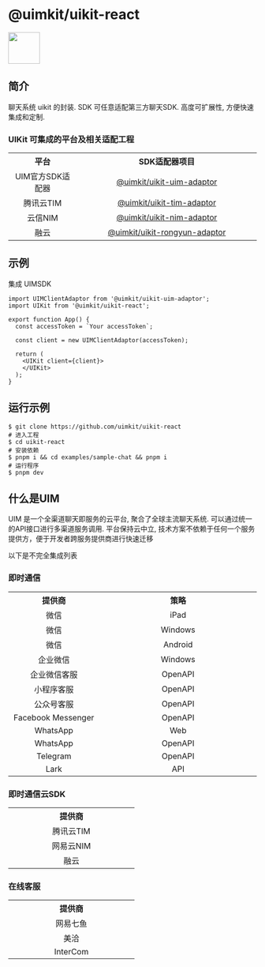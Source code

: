 # @uimkit/uikit-react

<img style="width:64px" src="https://mgmt.uimkit.chat/media/img/avatar.png"/>

## 简介
聊天系统 uikit 的封装. SDK 可任意适配第三方聊天SDK.
高度可扩展性, 方便快速集成和定制.


### UIKit 可集成的平台及相关适配工程
<table>
  <tr>
    <th width="180px" style="text-align:center">平台</th>
    <th width="500px" style="text-align:center">SDK适配器项目</th>
  </tr>
  <tr>
    <td style="text-align:center">UIM官方SDK适配器</td>
    <td style="text-align:center"><a href="">@uimkit/uikit-uim-adaptor</a></td>
  </tr>
  <tr>
    <td style="text-align:center">腾讯云TIM</td>
    <td style="text-align:center"><a href="#">@uimkit/uikit-tim-adaptor</a></td>
  </tr>
  <tr>
    <td style="text-align:center">云信NIM</td>
    <td style="text-align:center"><a href="#">@uimkit/uikit-nim-adaptor</a></td>
  </tr>
  <tr>
    <td style="text-align:center">融云</td>
    <td style="text-align:center"><a href="#">@uimkit/uikit-rongyun-adaptor</a></td>
  </tr>
</table>



## 示例
集成 UIMSDK

```tsx
import UIMClientAdaptor from '@uimkit/uikit-uim-adaptor';
import UIKit from '@uimkit/uikit-react';

export function App() {
  const accessToken = `Your accessToken`;

  const client = new UIMClientAdaptor(accessToken);
  
  return (
    <UIKit client={client}>
    </UIKit>
  );
}
```




## 运行示例
```
$ git clone https://github.com/uimkit/uikit-react
# 进入工程
$ cd uikit-react
# 安装依赖
$ pnpm i && cd examples/sample-chat && pnpm i
# 运行程序
$ pnpm dev
```


## 什么是UIM
UIM 是一个全渠道聊天即服务的云平台, 聚合了全球主流聊天系统. 可以通过统一的API接口进行多渠道服务调用.
平台保持云中立, 技术方案不依赖于任何一个服务提供方，便于开发者跨服务提供商进行快速迁移

以下是不完全集成列表
### 即时通信
<table>
  <tr>
    <th width="240px" style="text-align:center">提供商</th>
    <th width="500px" style="text-align:center">策略</th>
  </tr>
  <tr>
    <td style="text-align:center">微信</td>
    <td style="text-align:center">iPad</td>
  </tr>
  <tr>
    <td style="text-align:center">微信</td>
    <td style="text-align:center">Windows</td>
  </tr>
  <tr>
    <td style="text-align:center">微信</td>
    <td style="text-align:center">Android</td>
  </tr>
  <tr>
    <td style="text-align:center">企业微信</td>
    <td style="text-align:center">Windows</td>
  </tr>
  <tr>
    <td style="text-align:center">企业微信客服</td>
    <td style="text-align:center">OpenAPI</td>
  </tr>
  <tr>
    <td style="text-align:center">小程序客服</td>
    <td style="text-align:center">OpenAPI</td>
  </tr>
  <tr>
    <td style="text-align:center">公众号客服</td>
    <td style="text-align:center">OpenAPI</td>
  </tr>
  <tr>
    <td style="text-align:center">Facebook Messenger</td>
    <td style="text-align:center">OpenAPI</td>
  </tr>
  <tr>
    <td style="text-align:center">WhatsApp</td>
    <td style="text-align:center">Web</td>
  </tr>
  <tr>
    <td style="text-align:center">WhatsApp</td>
    <td style="text-align:center">OpenAPI</td>
  </tr>
  <tr>
    <td style="text-align:center">Telegram</td>
    <td style="text-align:center">OpenAPI</td>
  </tr>
  <tr>
    <td style="text-align:center">Lark</td>
    <td style="text-align:center">API</td>
  </tr>
</table>


### 即时通信云SDK
<table>
  <tr>
    <th width="240px" style="text-align:center">提供商</th>
  </tr>
  <tr>
    <td style="text-align:center">腾讯云TIM</td>
  </tr>
  <tr>
    <td style="text-align:center">网易云NIM</td>
  </tr>
  <tr>
    <td style="text-align:center">融云</td>
  </tr>
</table>

### 在线客服
<table>
  <tr>
    <th width="240px" style="text-align:center">提供商</th>
  </tr>
  <tr>
    <td style="text-align:center">网易七鱼</td>
  </tr>
  <tr>
    <td style="text-align:center">美洽</td>
  </tr>
  <tr>
    <td style="text-align:center">InterCom</td>
  </tr>
</table>